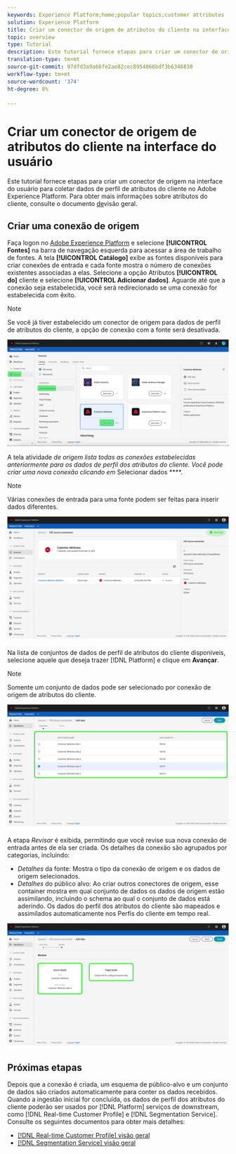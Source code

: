 ```yaml
---
keywords: Experience Platform;home;popular topics;customer attributes
solution: Experience Platform
title: Criar um conector de origem de atributos do cliente na interface do usuário
topic: overview
type: Tutorial
description: Este tutorial fornece etapas para criar um conector de origem na interface do usuário para coletar dados de perfil de atributos do cliente no Adobe Experience Platform.
translation-type: tm+mt
source-git-commit: 97dfd3a9a66fe2ae82cec8954066bdf3b6346830
workflow-type: tm+mt
source-wordcount: '374'
ht-degree: 8%

---
```



# Criar um conector de origem de atributos do cliente na interface do usuário

Este tutorial fornece etapas para criar um conector de origem na interface do usuário para coletar dados de perfil de atributos do cliente no Adobe Experience Platform. Para obter mais informações sobre atributos do cliente, consulte o documento [de](https://docs.adobe.com/content/help/pt-BR/core-services/interface/customer-attributes/attributes.html)visão geral.

## Criar uma conexão de origem

Faça logon no [Adobe Experience Platform](https://platform.adobe.com) e selecione **[!UICONTROL Fontes]** na barra de navegação esquerda para acessar a área de trabalho de fontes. A tela **[!UICONTROL Catálogo]** exibe as fontes disponíveis para criar conexões de entrada e cada fonte mostra o número de conexões existentes associadas a elas. Selecione a opção Atributos **[!UICONTROL do]** cliente e selecione **[!UICONTROL Adicionar dados]**. Aguarde até que a conexão seja estabelecida, você será redirecionado se uma conexão for estabelecida com êxito.

>[!NOTE]
>
>Se você já tiver estabelecido um conector de origem para dados de perfil de atributos do cliente, a opção de conexão com a fonte será desativada.

![](../../../../images/tutorials/create/customer-attributes/catalog.png)

A tela atividade *de origem lista todas as conexões estabelecidas anteriormente para os dados de perfil dos atributos do cliente. Você pode criar uma nova conexão clicando em* Selecionar dados ****.

>[!NOTE]
>
>Várias conexões de entrada para uma fonte podem ser feitas para inserir dados diferentes.

![](../../../../images/tutorials/create/customer-attributes/source_activity.png)

Na lista de conjuntos de dados de perfil de atributos do cliente disponíveis, selecione aquele que deseja trazer [!DNL Platform] e clique em **Avançar**.

>[!NOTE]
>
>Somente um conjunto de dados pode ser selecionado por conexão de origem de atributos do cliente.

![](../../../../images/tutorials/create/customer-attributes/select_data.png)

A etapa *Revisar* é exibida, permitindo que você revise sua nova conexão de entrada antes de ela ser criada. Os detalhes da conexão são agrupados por categorias, incluindo:

* *Detalhes* da fonte: Mostra o tipo da conexão de origem e os dados de origem selecionados.
* *Detalhes* do público alvo: Ao criar outros conectores de origem, esse container mostra em qual conjunto de dados os dados de origem estão assimilando, incluindo o schema ao qual o conjunto de dados está aderindo. Os dados do perfil dos atributos do cliente são mapeados e assimilados automaticamente nos Perfis do cliente em tempo real.

![](../../../../images/tutorials/create/customer-attributes/review.png)

## Próximas etapas

Depois que a conexão é criada, um esquema de público-alvo e um conjunto de dados são criados automaticamente para conter os dados recebidos. Quando a ingestão inicial for concluída, os dados de perfil dos atributos do cliente poderão ser usados por [!DNL Platform] serviços de downstream, como [!DNL Real-time Customer Profile] e [!DNL Segmentation Service]. Consulte os seguintes documentos para obter mais detalhes:

* [[!DNL Real-time Customer Profile] visão geral](../../../../../profile/home.md)
* [[!DNL Segmentation Service] visão geral](../../../../../segmentation/home.md)
